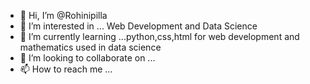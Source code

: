 - 👋 Hi, I’m @Rohinipilla
- 👀 I’m interested in ... Web Development and Data Science
- 🌱 I’m currently learning ...python,css,html for web development and mathematics used in data science
- 💞️ I’m looking to collaborate on ...
- 📫 How to reach me ...

<!---
Rohinipilla/Rohinipilla is a ✨ special ✨ repository because its `README.md` (this file) appears on your GitHub profile.
You can click the Preview link to take a look at your changes.
--->
